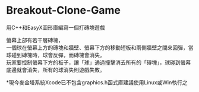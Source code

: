 # Breakout-Clone-Game
用C++和EasyX圖形庫編寫一個打磚塊遊戲

螢幕上部有若干層磚塊，     
一個球在螢幕上方的磚塊和牆壁、螢幕下方的移動短板和兩側牆壁之間來回彈，當球碰到磚塊時，球會反彈，而磚塊會消失。           
玩家要控制螢幕下方的板子，讓「球」通過撞擊消去所有的「磚塊」，球碰到螢幕底邊就會消失，所有的球消失則遊戲失敗。     

*現今麥金塔系統Xcode已不包含graphics.h函式庫建議使用Linux或Win執行之
